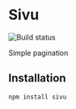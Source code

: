 # Sivu

![Build status](https://github.com/artus/sivu/workflows/build/badge.svg)

Simple pagination

## Installation

```shell
npm install sivu
```